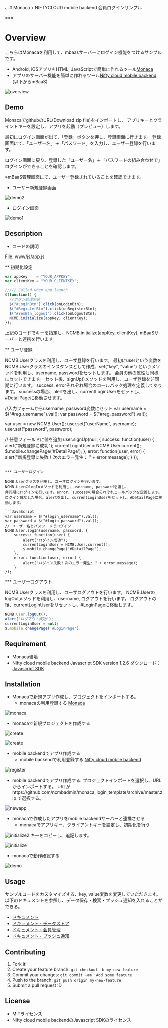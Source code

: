 、# Monaca x NIFTYCLOUD mobile backend 会員ログインサンプル

===

# Overview

こちらはMonacaを利用して、mbaasサーバーにログイン機能をつけるサンプルです。
* Android, iOSアプリをHTML, JavaScriptで簡単に作れるツール[Monaca](https://ja.monaca.io/)
* アプリのサーバー機能を簡単に作れるツール[Nifty cloud mobile backend](http://mb.cloud.nifty.com/) (以下からmBaaS)

![overview](readme-img/overview.JPG "概要図")

## Demo

MonacaでgithubのURL(Download zip file)をインポートし、
アプリキーとクライントキーを設定し、アプリを起動（プレビュー）します。

最初にログイン画面が出て、「登録」ボタンを押し、登録画面に行きます。
登録画面にて、「ユーザー名」＋「パスワード」を入力し、ユーザー登録を行います。

ログイン画面に戻り、登録した「ユーザー名」＋「パスワードの組み合わせで」
ログインができることを確認します。

※mBaaS管理画面にて、ユーザー登録されていることを確認できます。

* ユーザー新規登録画面

![demo2](readme-img/demo3.JPG "登録完了")

* ログイン画面

![demo1](readme-img/demo2.JPG "起動画面")

## Description

* コードの説明

File: www/js/app.js

** 初期化設定
```JavaScript
var appKey    = "YOUR_APPKEY";
var clientKey = "YOUR_CLIENTKEY";

///// Called when app launch
$(function() {
  //ボタン処理実装
  $("#LoginBtn").click(onLoginBtn);
  $("#RegisterBtn").click(onRegisterBtn);
  $("#YesBtn_logout").click(onLogoutBtn);  
  NCMB.initialize(appKey, clientKey);
});
```

上記のコードでキーを指定し、NCMB.initialize(appKey, clientKey), mBaaSサーバーと連携を行います。

** ユーザ登録

NCMB.Userクラスを利用し、ユーザ登録を行います。
最初にuserという変数をNCMB.Userクラスのインスタンスとして作成、set("key", "value")
というメソッドを利用し、username, passwordをセットします。
会員の他の属性も同様にセットできます。
セット後、signUp()メソッドを利用し、ユーザ登録を非同期に行います。
success, errorそれぞれ場合のコールバック処理を定義してあります。
successの場合、alertを出し、currentLoginUserをセットし、#DetailPageに移動させます。

//入力フォームからusername, password変数にセット
var username = $("#reg_username").val();
var password = $("#reg_password").val();

var user = new NCMB.User();
user.set("userName", username);
user.set("password", password);

// 任意フィールドに値を追加
user.signUp(null, {
    success: function(user) {
        alert("新規登録に成功");
        currentLoginUser = NCMB.User.current();
        $.mobile.changePage('#DetailPage');
    },
    error: function(user, error) {
        alert("新規登録に失敗！次のエラー発生： " + error.message);
    }
});
```

*** ユーザーログイン

NCMB.Userクラスを利用し、ユーザログインを行います。
NCMB.UserのlogInメソッドを利用し、username, passwordを渡し、
非同期にログインを行います。error, successの場合それぞれコールバックを定義します。
ログイン成功した場合、alertを出し、currentLoginUserをセットし、#DetailPageに移動します。

```JavaScript
var username = $("#login_username").val();
var password = $("#login_password").val();
// ユーザー名とパスワードでログイン
NCMB.User.logIn(username, password, {
    success: function(user) {
        alert("ログイン成功");
        currentLoginUser = NCMB.User.current();
        $.mobile.changePage('#DetailPage');
    },
    error: function(user, error) {
        alert("ログイン失敗！次のエラー発生: " + error.message);
    }
});
```

*** ユーザーログアウト

NCMB.Userクラスを利用し、ユーザログアウトを行います。
NCMB.UserのlogOutメソッドを利用し、username, ログアウトを行います。
ログアウトの後、currentLoginUserをリセットし、#LoginPageに移動します。

```JavaScript
NCMB.User.logOut();
alert('ログアウト成功');
currentLoginUser = null;
$.mobile.changePage('#LoginPage');
```

## Requirement

* Monaca環境
* Nifty cloud mobile backend Javascript SDK version 1.2.6
ダウンロード：[Javascript SDK](http://mb.cloud.nifty.com/doc/current/introduction/sdkdownload_javascript.html)

## Installation

* Monacaで新規アプリ作成し、プロジェクトをインポートする。
  - monacaの利用登録する
    [Monaca](https://ja.monaca.io/)

![monaca](readme-img/monaca.JPG "新規プロジェクト")
  - monacaで新規プロジェクトを作成する

![create](readme-img/monaca_new_project.JPG "新規プロジェクト")

![create](readme-img/monaca_new_project_2.JPG "新規プロジェクト")

* mobile backendでアプリ作成する
  - mobile backendで利用登録する
    [Nifty cloud mobile backend](http://mb.cloud.nifty.com/)

![register](readme-img/register.JPG "登録画面")
  - mobile backendでアプリ作成する: プロジェクトインポートを選択し、URLからインポートする。
 URLがhttps://github.com/ncmbadmin/monaca_login_template/archive/master.zip
 で選択する。

![newapp](readme-img/newapp.JPG "新規アプリ作成")

* monacaで作成したアプリをmobile backendサーバーと連携させる
  - monacaでアプリキー、クライアントキーを設定し、初期化を行う

![initialize2](readme-img/appKeyClientKey.JPG "初期化")
キーをコピーし、追記します。

![initialize](readme-img/appKeyClientKey_setting.JPG "初期化")
  - monacaで動作確認する

![demo](readme-img/demo2.JPG "動作確認")

## Usage

サンプルコードをカスタマイズする、key, value変数を変更していただきます。
以下のドキュメントを参照し、データ保存・検索・プッシュ通知を入れることができる。
* [ドキュメント](http://mb.cloud.nifty.com/doc/current/)
* [ドキュメント・データストア](http://mb.cloud.nifty.com/doc/current/sdkguide/javascript/datastore.html)
* [ドキュメント・会員管理](http://mb.cloud.nifty.com/doc/current/sdkguide/javascript/user.html)
* [ドキュメント・プッシュ通知](http://mb.cloud.nifty.com/doc/current/sdkguide/javascript/push.html)


## Contributing

1. Fork it!
2. Create your feature branch: `git checkout -b my-new-feature`
3. Commit your changes: `git commit -am 'Add some feature'`
4. Push to the branch: `git push origin my-new-feature`
5. Submit a pull request :D

## License

* MITライセンス
* Nifty cloud mobile backendのJavascript SDKのライセンス

